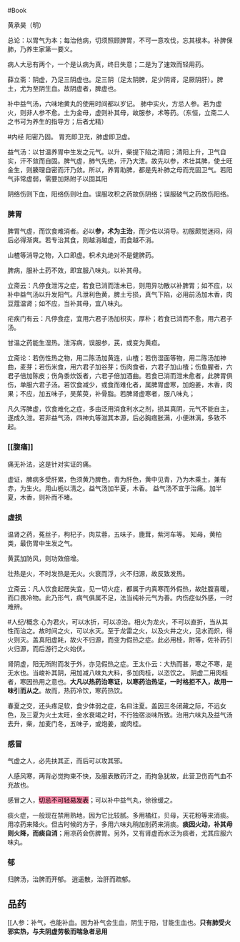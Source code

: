 



#Book 

黄承昊（明）


总论：以胃气为本；每治他病，切须照顾脾胃，不可一意攻伐，忘其根本。补脾保肺，乃养生家第一要义。

病人大忌有两个，一个是认病为真，终日失意；二是为了速效而轻用药。

薛立斋：阴虚，乃足三阴虚也。足三阴（足太阴脾，足少阴肾，足厥阴肝）。脾土，尤为至阴生血。故阴虚者，脾虚也。


补中益气汤，六味地黄丸的使用时间都以岁记。
肺中实火，方忌人参。若为虚火，则非人参不愈。土为金母，虚则补其母，故服参，术等药。（东恒，立斋二人之书可为养生的指导方；后者尤精）

#内经 阳密乃固。
胃充即卫充，肺虚即卫虚。

益气汤：以甘温养胃中生发之元气。以升，柴提下陷之清阳；清阳上升，卫气自实，汗不敛而自固。脾气虚，肺气先绝，汗乃大泄。故先以参，术壮其脾，使土旺金生，则腠理自密而汗乃敛。所以，养胃助脾，都是先补肺之母而充固卫气。若阳气非常虚弱，需要加熟附子以固其阳

阴络伤则下血，阳络伤则吐血。误服攻积之药故伤阴络；误服破气之药故伤阳络。


### 脾胃 

脾胃气虚，而饮食难消者。必以**参，术为主治**，而少佐以消导。初服颇觉迷闷，闷后必得渐爽。若专治其食，则越消越虚，而食越不消。

山楂等消导之物，入口即虚。枳术丸绝对不是健脾药。

脾病，服补土药不效，即宜服八味丸，以补其母。

立斋云：凡停食泄泻之症，若食已消而泄未已，则用异功散以补脾胃；如不应，以补中益气汤以升发阳气。凡泄利色黄，脾土亏损，真气下陷，必用前汤加木香，肉豆蔻温肾；如不应，当补其母，宜八味丸。

疟疾门有云：凡停食症，宜用六君子汤加枳实，厚朴；若食已消而不愈，用六君子汤。

甘温之药能生湿热。泄泻病，误服参，芪，或变为黄疸。

立斋论：若伤性热之物，用二陈汤加黄连，山楂；若伤湿面等物，用二陈汤加神曲，麦芽；若伤米食，用六君子加谷芽；伤肉食者，六君子加山楂；伤鱼腥者，六君子倍加陈皮；伤角黍炊饭者，六君子倍加酒曲。若食已消而泄未愈者，此脾胃俱伤，单服六君子汤。若饮食减少，或食而难化者，属脾胃虚寒，加炮姜，木香，肉果；不应，加五味子，吴茱萸，补骨脂。若脾肾虚寒者，服八味丸；

凡久泻脾虚，饮食难化之症，多由泛用消食利水之剂，损其真阴，元气不能自主，遂成久泄。若非益气汤，四神丸等滋其本源，后必胸痞胀满，小便淋漓，多致不起。


### [[腹痛]] 

痛无补法，这是针对实证的痛。 

虚证，脾病多受肝累，色须黄乃脾色，青为肝色，黄中见青，乃为木乘土，兼有赤，为生火。用山栀以清之。益气汤加半夏，木香。
益气汤不宜于治痛。加半夏，木香，则补而不堵。



### 虚损

温肾之药，菟丝子，枸杞子，肉苁蓉，五味子，鹿茸，紫河车等。
知母，黄柏类，最伤胃中生发之气。

黄芪加防风，则功效倍增。

壮热是火，不时发热是无火。火衰而浮，火不归源，故反致发热。

立斋云：凡人饮食起居失宜，见一切火症，都属于内真寒而外假热，故肚腹喜暖，而口畏冷物。此乃形气，病气俱属不足，法当纯补元气为善。内伤症似外感，一时难辨。

#人纪/概念 
心为君火，可以水折，可以凉治。相火为龙火，不可以直折，当从其性而治之。故时间之火，可以水灭。至于龙雷之火，以及火井之火，见水而炽，得火则灭。盖真阳虚耗，故火不归源，而变为假热之症。此必用桂，附等，佐补药引火归源，而后游行之火始伏。

肾阴虚，阳无所附而发于外，亦见假热之症。王太仆云：大热而甚，寒之不寒，是无水也。当峻补其阴，用加减八味丸大料，多加肉桂，以恣饮之。
阴虚二用肉桂者，寒因热用之意也。**大凡以热药治寒证，以寒药治热证，一时格拒不入，故用一味引而从之**。故而，热药冷饮，寒药热饮。

春夏之交，还头疼足软，食少体弱之症，名曰注夏。盖因三冬闭藏之际，不远女色，及三夏为火土太旺，金水衰竭之时，不行独宿淡味所致。治用六味丸及益气汤去升，柴，加麦门冬，五味子，或炮姜，或肉桂。




### 感冒

气虚之人，必先扶其正，而后可以攻其邪。

人感风寒，两背必觉拘束不快，及服表散药汗之，而拘急犹故，此营卫伤而气血不充故也。

感冒之人，<mark style="background: #FF5582A6;">切忌不可轻易发表</mark>；可以补中益气丸，徐徐缓之。

痰火症，一般现在禁用熟地，因为它比较腻。多用橘红，贝母，天花粉等来消痰。用凉药来降火。但古时候的方子，多用六味丸稍加别药来消痰。**痰因火动，补其母则火降，而痰自消**；用凉药会伤脾胃。另外，又有肾虚而水泛为痰者，尤其应服六味丸。

### 郁

归脾汤，治脾而开郁。
逍遥散，治肝而疏郁。



## 品药

[[人参：补气，也能补血。因为补气会生血，阴生于阳，甘能生血也。**只有肺受火邪实热，与夫阴虚劳极而喘急者忌用** 

































